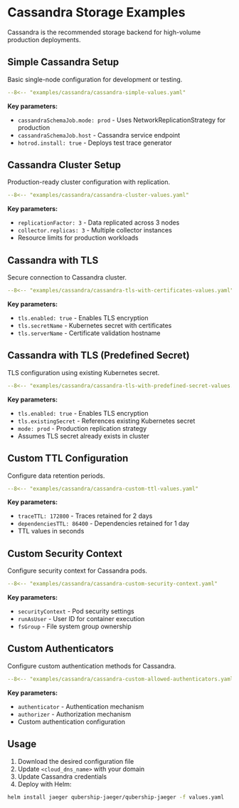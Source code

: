 # Cassandra Storage Examples

Cassandra is the recommended storage backend for high-volume production deployments.

## Simple Cassandra Setup

Basic single-node configuration for development or testing.

```yaml title="cassandra-simple-values.yaml"
--8<-- "examples/cassandra/cassandra-simple-values.yaml"
```

**Key parameters:**
- `cassandraSchemaJob.mode: prod` - Uses NetworkReplicationStrategy for production
- `cassandraSchemaJob.host` - Cassandra service endpoint
- `hotrod.install: true` - Deploys test trace generator

## Cassandra Cluster Setup

Production-ready cluster configuration with replication.

```yaml title="cassandra-cluster-values.yaml"
--8<-- "examples/cassandra/cassandra-cluster-values.yaml"
```

**Key parameters:**
- `replicationFactor: 3` - Data replicated across 3 nodes
- `collector.replicas: 3` - Multiple collector instances
- Resource limits for production workloads

## Cassandra with TLS

Secure connection to Cassandra cluster.

```yaml title="cassandra-tls-with-certificates-values.yaml"
--8<-- "examples/cassandra/cassandra-tls-with-certificates-values.yaml"
```

**Key parameters:**
- `tls.enabled: true` - Enables TLS encryption
- `tls.secretName` - Kubernetes secret with certificates
- `tls.serverName` - Certificate validation hostname

## Cassandra with TLS (Predefined Secret)

TLS configuration using existing Kubernetes secret.

```yaml title="cassandra-tls-with-predefined-secret-values.yaml"
--8<-- "examples/cassandra/cassandra-tls-with-predefined-secret-values.yaml"
```

**Key parameters:**
- `tls.enabled: true` - Enables TLS encryption
- `tls.existingSecret` - References existing Kubernetes secret
- `mode: prod` - Production replication strategy
- Assumes TLS secret already exists in cluster

## Custom TTL Configuration

Configure data retention periods.

```yaml title="cassandra-custom-ttl-values.yaml"
--8<-- "examples/cassandra/cassandra-custom-ttl-values.yaml"
```

**Key parameters:**
- `traceTTL: 172800` - Traces retained for 2 days
- `dependenciesTTL: 86400` - Dependencies retained for 1 day
- TTL values in seconds

## Custom Security Context

Configure security context for Cassandra pods.

```yaml title="cassandra-custom-security-context.yaml"
--8<-- "examples/cassandra/cassandra-custom-security-context.yaml"
```

**Key parameters:**
- `securityContext` - Pod security settings
- `runAsUser` - User ID for container execution
- `fsGroup` - File system group ownership

## Custom Authenticators

Configure custom authentication methods for Cassandra.

```yaml title="cassandra-custom-allowed-authenticators.yaml"
--8<-- "examples/cassandra/cassandra-custom-allowed-authenticators.yaml"
```

**Key parameters:**
- `authenticator` - Authentication mechanism
- `authorizer` - Authorization mechanism
- Custom authentication configuration

## Usage

1. Download the desired configuration file
2. Update `<cloud_dns_name>` with your domain
3. Update Cassandra credentials
4. Deploy with Helm:

```bash
helm install jaeger qubership-jaeger/qubership-jaeger -f values.yaml
```